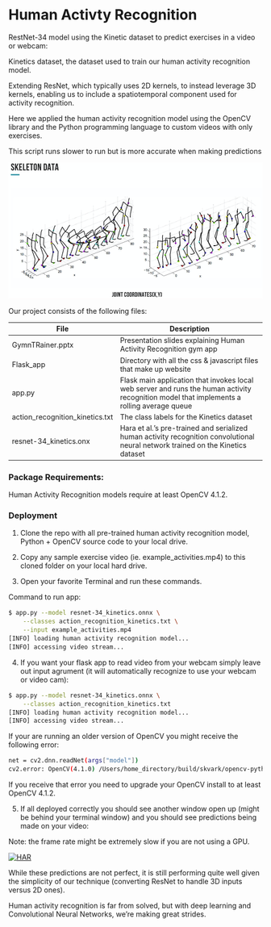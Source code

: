 # Human Activty Recognition

RestNet-34 model using the Kinetic dataset to predict exercises in a video or webcam:

Kinetics dataset, the dataset used to train our human activity recognition model.

Extending ResNet, which typically uses 2D kernels, to instead leverage 3D kernels, enabling us to include a spatiotemporal component used for activity recognition.

Here we applied the human activity recognition model using the OpenCV library and the Python programming language to custom videos with only exercises.

This script runs slower to run but is more accurate when making predictions 



[![HAR](https://github.com/devindatt/AIDD_DemoDay/blob/master/Assets/skeleton_data01.png)](https://github.com/devindatt/AIDD_DemoDay/blob/master/Assets/skeleton_data01.png)


Our project consists of the following files:

| File | Description |
| ------ | ------ |
| GymnTRainer.pptx | Presentation slides explaining Human Activity Recognition gym app |
| Flask_app | Directory with all the css & javascript files that make up website |
| app.py | Flask main application that invokes local web server and runs the human activity recognition model that implements a rolling average queue |
| action_recognition_kinetics.txt | The class labels for the Kinetics dataset |
| resnet-34_kinetics.onx | Hara et al.’s pre-trained and serialized human activity recognition convolutional neural network trained on the Kinetics dataset|



### Package Requirements:
Human Activity Recognition models require at least OpenCV 4.1.2.


### Deployment

1) Clone the repo with all pre-trained human activity recognition model, Python + OpenCV source code to your local drive.

2) Copy any sample exercise video (ie. example_activities.mp4) to this cloned folder on your local hard drive.

3) Open your favorite Terminal and run these commands.

Command to run app:
```sh
$ app.py --model resnet-34_kinetics.onnx \
	--classes action_recognition_kinetics.txt \
	--input example_activities.mp4
[INFO] loading human activity recognition model...
[INFO] accessing video stream...
```
4) If you want your flask app to read video from your webcam simply leave out input agrument (it will automatically recognize to use your webcam or video cam):
```sh
$ app.py --model resnet-34_kinetics.onnx \
	--classes action_recognition_kinetics.txt 
[INFO] loading human activity recognition model...
[INFO] accessing video stream...
```

If your are running an older version of OpenCV you might receive the following error:
```sh
net = cv2.dnn.readNet(args["model"])
cv2.error: OpenCV(4.1.0) /Users/home_directory/build/skvark/opencv-python/opencv/modules/dnn/src/onnx/onnx_importer.cpp:245: error: (-215:Assertion failed) attribute_proto.ints_size() == 2 in function 'getLayerParams'
```
If you receive that error you need to upgrade your OpenCV install to at least OpenCV 4.1.2.

5) If all deployed correctly you should see another window open up (might be behind your terminal window) and you should see predictions being made on your video:

Note: the frame rate might be extremely slow if you are not using a GPU.

[![HAR](https://github.com/devindatt/AIDD_DemoDay/blob/master/Assets/activity_composition_film4.gif)](https://youtu.be/GHqioYqqkSc)



While these predictions are not perfect, it is still performing quite well given the simplicity of our technique (converting ResNet to handle 3D inputs versus 2D ones).

Human activity recognition is far from solved, but with deep learning and Convolutional Neural Networks, we’re making great strides.


